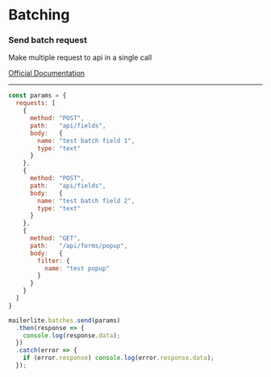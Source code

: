 # Batching

### Send batch request
Make multiple request to api in a single call

[Official Documentation](https://developers.mailerlite.com/docs/batching.html)

---
```javascript
const params = {
  requests: [
    {
      method: "POST",
      path:   "api/fields",
      body:   {
        name: "test batch field 1",
        type: "text"
      }
    },
    {
      method: "POST",
      path:   "api/fields",
      body:   {
        name: "test batch field 2",
        type: "text"
      }
    },
    {
      method: "GET",
      path:   "/api/forms/popup",
      body:   {
        filter: {
          name: "test popup"
        }
      }
    }
  ]
}

mailerlite.batches.send(params)
  .then(response => {
    console.log(response.data);
  })
  .catch(error => {
    if (error.response) console.log(error.response.data);
  });
```
